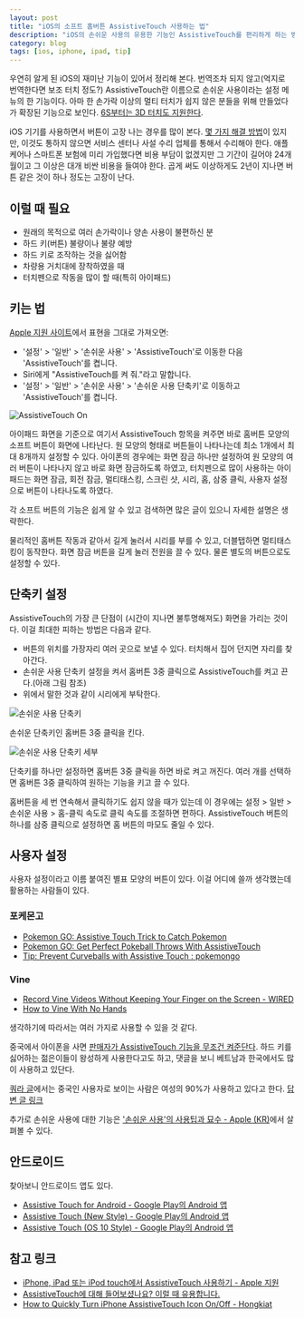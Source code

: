 ```yaml
---
layout: post
title: "iOS의 소프트 홈버튼 AssistiveTouch 사용하는 법"
description: "iOS의 손쉬운 사용의 유용한 기능인 AssistiveTouch를 편리하게 하는 방법을 살펴보았다."
category: blog
tags: [ios, iphone, ipad, tip]
---
```


우연히 알게 된 iOS의 재미난 기능이 있어서 정리해 본다. 번역조차 되지 않고(억지로 번역한다면 보조 터치 정도?) AssistiveTouch란 이름으로 손쉬운 사용이라는 설정 메뉴의 한 기능이다. 아마 한 손가락 이상의 멀티 터치가 쉽지 않은 분들을 위해 만들었다가 확장된 기능으로 보인다. [6S부터는 3D 터치도 지원한다](https://www.igeeksblog.com/add-3d-touch-options-to-assistivetouch-on-iphone-6s-6s-plus/).

iOS 기기를 사용하면서 버튼이 고장 나는 경우를 많이 본다. [몇 가지 해결 방법](http://www.betanews.net/article/569847?ad=rss)이 있지만, 이것도 통하지 않으면 서비스 센터나 사설 수리 업체를 통해서 수리해야 한다. 애플케어나 스마트폰 보험에 미리 가입했다면 비용 부담이 없겠지만 그 기간이 길어야 24개월이고 그 이상은 대개 비싼 비용을 들여야 한다. 곱게 써도 이상하게도 2년이 지나면 버튼 같은 것이 하나 정도는 고장이 난다.

## 이럴 때 필요

- 원래의 목적으로 여러 손가락이나 양손 사용이 불편하신 분
- 하드 키(버튼) 불량이나 불량 예방 
- 하드 키로 조작하는 것을 싫어함
- 차량용 거치대에 장착하였을 때
- 터치펜으로 작동을 많이 할 때(특히 아이패드)

## 키는 법

[Apple 지원 사이트](https://support.apple.com/ko-kr/HT202658)에서 표현을 그대로 가져오면:

>
- '설정' > '일반' > '손쉬운 사용' > 'AssistiveTouch'로 이동한 다음 'AssistiveTouch'를 켭니다.
- Siri에게 "AssistiveTouch를 켜 줘."라고 말합니다. 
- '설정' > '일반' > '손쉬운 사용' > '손쉬운 사용 단축키'로 이동하고 'AssistiveTouch'를 켭니다. 
>

![AssistiveTouch On](https://c3.staticflickr.com/9/8010/29001569154_c2c756ca9d_c.jpg)

아이패드 화면을 기준으로 여기서 AssistiveTouch 항목을 켜주면 바로 홈버튼 모양의 소프트 버튼이 화면에 나타난다. 원 모양의 형태로 버튼들이 나타나는데 최소 1개에서 최대 8개까지 설정할 수 있다. 아이폰의 경우에는 화면 잠금 하나만 설정하여 원 모양의 여러 버튼이 나타나지 않고 바로 화면 잠금하도록 하였고, 터치펜으로 많이 사용하는 아이패드는 화면 잠금, 회전 잠금, 멀티태스킹, 스크린 샷, 시리, 홈, 삼중 클릭, 사용자 설정으로 버튼이 나타나도록 하였다.

각 소프트 버튼의 기능은 쉽게 알 수 있고 검색하면 많은 글이 있으니 자세한 설명은 생략한다.

물리적인 홈버튼 작동과 같아서 길게 눌러서 시리를 부를 수 있고, 더블탭하면 멀티태스킹이 동작한다. 화면 잠금 버튼을 길게 눌러 전원을 끌 수 있다. 물론 별도의 버튼으로도 설정할 수 있다.

## 단축키 설정

AssistiveTouch의 가장 큰 단점이 (시간이 지나면 불투명해져도) 화면을 가리는 것이다. 이걸 최대한 피하는 방법은 다음과 같다.

- 버튼의 위치를 가장자리 여러 곳으로 보낼 수 있다. 터치해서 집어 던지면 자리를 찾아간다.
- 손쉬운 사용 단축키 설정을 켜서 홈버튼 3중 클릭으로 AssistiveTouch를 켜고 끈다.(아래 그림 참조)
- 위에서 말한 것과 같이 시리에게 부탁한다.

![손쉬운 사용 단축키](https://c7.staticflickr.com/8/7501/29001568494_9ab3c91b59_c.jpg)

손쉬운 단축키인 홈버튼 3중 클릭을 킨다.

![손쉬운 사용 단축키 세부](https://c5.staticflickr.com/9/8415/29337151420_0020fde04f_c.jpg)

단축키를 하나만 설정하면 홈버튼 3중 클릭을 하면 바로 켜고 꺼진다. 여러 개를 선택하면 홈버튼 3중 클릭하여 원하는 기능을 키고 끌 수 있다.

홈버튼을 세 번 연속해서 클릭하기도 쉽지 않을 때가 있는데 이 경우에는 설정 > 일반 > 손쉬운 사용 > 홈-클릭 속도로 클릭 속도를 조절하면 편하다. AssistiveTouch 버튼의 하나를 삼중 클릭으로 설정하면 홈 버튼의 마모도 줄일 수 있다.

## 사용자 설정

사용자 설정이라고 이름 붙여진 별표 모양의 버튼이 있다. 이걸 어디에 쓸까 생각했는데 활용하는 사람들이 있다.

### 포케몬고

- [Pokemon GO: Assistive Touch Trick to Catch Pokemon](http://www.gamepur.com/guide/23674-pokemon-go-assistive-touch-trick-catch-pokemon.html)
- [Pokemon GO: Get Perfect Pokeball Throws With AssistiveTouch](http://gameranx.com/features/id/65215/article/pokemon-go-get-perfect-pokeball-throws-with-assistive-touch/)
- [Tip: Prevent Curveballs with Assistive Touch : pokemongo](https://www.reddit.com/r/pokemongo/comments/4tcof0/tip_prevent_curveballs_with_assistive_touch/)

### Vine

- [Record Vine Videos Without Keeping Your Finger on the Screen - WIRED](https://www.wired.com/2013/12/fingerless-vine-videos/)
- [How to Vine With No Hands](http://www.thecleverest.com/how-to-vine-with-no-hands/)

생각하기에 따라서는 여러 가지로 사용할 수 있을 것 같다.

중국에서 아이폰을 사면 [판매자가 AssistiveTouch 기능을 무조건 켜준단다](http://www.businessinsider.com/chinese-use-assistivetouch-on-iphone-2015-5). 하드 키를 싫어하는 젊은이들이 왕성하게 사용한다고도 하고, 댓글을 보니 베트남과 한국에서도 많이 사용하고 있단다.

[쿼라 글](https://www.quora.com/Why-do-young-people-use-the-assistive-touch-feature-on-their-iPhones)에서는 중국인 사용자로 보이는 사람은 여성의 90%가 사용하고 있다고 한다. [답변 글 링크](https://www.quora.com/Why-do-young-people-use-the-assistive-touch-feature-on-their-iPhones/answer/Icychu)

추가로 손쉬운 사용에 대한 기능은 ['손쉬운 사용'의 사용팁과 묘수 - Apple (KR)](http://www.apple.com/kr/ios/accessibility-tips/)에서 살펴볼 수 있다.

## 안드로이드

찾아보니 안드로이드 앱도 있다.

- [Assistive Touch for Android - Google Play의 Android 앱](https://play.google.com/store/apps/details?id=com.easytouch.assistivetouch)
- [Assistive Touch (New Style) - Google Play의 Android 앱](https://play.google.com/store/apps/details?id=com.att.swipe.assistivetouch&hl=ko)
- [Assistive Touch (OS 10 Style) - Google Play의 Android 앱](https://play.google.com/store/apps/details?id=com.team.assistivetouch.easytouch)

## 참고 링크

* [iPhone, iPad 또는 iPod touch에서 AssistiveTouch 사용하기 - Apple 지원](https://support.apple.com/ko-kr/HT202658)
* [AssistiveTouch에 대해 들어보셨나요? 이럴 때 유용합니다.](http://mactraining.tistory.com/135)
* [How to Quickly Turn iPhone AssistiveTouch Icon On/Off - Hongkiat](http://www.hongkiat.com/blog/iphone-assistivetouch-on-off/)